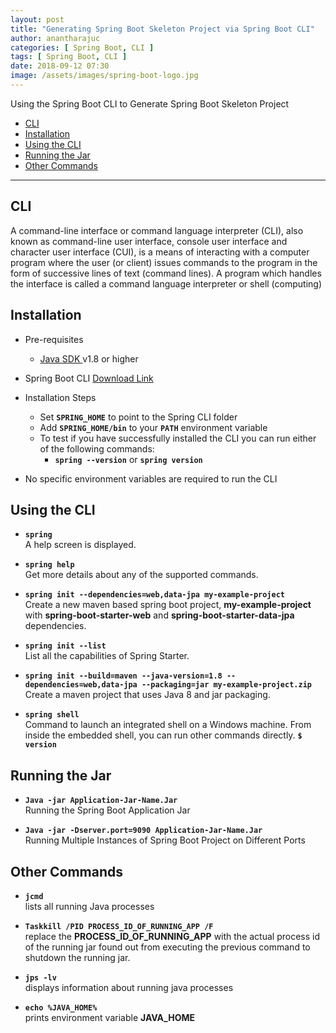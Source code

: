 ```yaml
---
layout: post
title: "Generating Spring Boot Skeleton Project via Spring Boot CLI"
author: anantharajuc
categories: [ Spring Boot, CLI ]
tags: [ Spring Boot, CLI ]
date: 2018-09-12 07:30
image: /assets/images/spring-boot-logo.jpg
---
```


Using the Spring Boot CLI to Generate Spring Boot Skeleton Project


- [CLI](#cli)
- [Installation](#installation)
- [Using the CLI](#using-the-cli)
- [Running the Jar](#running-the-jar)
- [Other Commands](#other-commands)

---

## CLI

A command-line interface or command language interpreter (CLI), also known as command-line user interface, console user interface and character user interface (CUI), is a means of interacting with a computer program where the user (or client) issues commands to the program in the form of successive lines of text (command lines). A program which handles the interface is called a command language interpreter or shell (computing)

## Installation 

* 	Pre-requisites
    - [Java SDK ](https://www.java.com/en/) v1.8 or higher

* 	Spring Boot CLI [Download Link](https://docs.spring.io/spring-boot/docs/current/reference/html/getting-started-installing-spring-boot.html#getting-started-manual-cli-installation)
 
* 	Installation Steps

    - Set **`SPRING_HOME`** to point to the Spring CLI folder
    - Add **`SPRING_HOME/bin`** to your **`PATH`** environment variable
    - To test if you have successfully installed the CLI you can run either of the following commands: 
		-	**`spring --version`** or **`spring version`**

* 	No specific environment variables are required to run the CLI

## Using the CLI

*	**`spring`**  
A help screen is displayed.

*	**`spring help`**  
Get more details about any of the supported commands.

*	**`spring init --dependencies=web,data-jpa my-example-project`**  
Create a new maven based spring boot project, **my-example-project** with **spring-boot-starter-web** and **spring-boot-starter-data-jpa** dependencies.

*	**`spring init --list`**  
List all the capabilities of Spring Starter.

*	**`spring init --build=maven --java-version=1.8 --dependencies=web,data-jpa --packaging=jar my-example-project.zip`**  
Create a maven project that uses Java 8 and jar packaging.

*	**`spring shell`**  
Command to launch an integrated shell on a Windows machine. From inside the embedded shell, you can run other commands directly. **`$ version`**

## Running the Jar

*	**`Java -jar Application-Jar-Name.Jar`**  
Running the Spring Boot Application Jar

*	**`Java -jar -Dserver.port=9090 Application-Jar-Name.Jar`**  
Running Multiple Instances of Spring Boot Project on Different Ports

## Other Commands

*	**`jcmd`**  
lists all running Java processes

*	**`Taskkill /PID PROCESS_ID_OF_RUNNING_APP /F`**  
replace the **PROCESS_ID_OF_RUNNING_APP** with the actual process id of the running jar found out from executing the previous command to shutdown the running jar.

*	**`jps -lv`**    
displays information about running java processes

*	**`echo %JAVA_HOME%`**  
prints environment variable **JAVA_HOME**